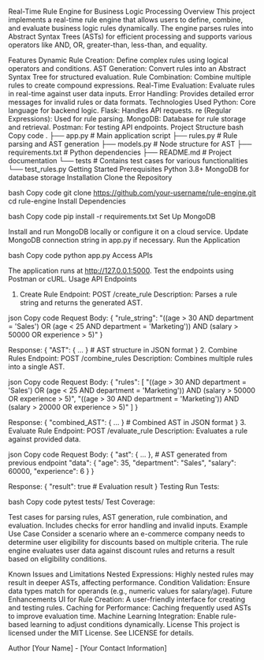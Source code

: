 Real-Time Rule Engine for Business Logic Processing
Overview
This project implements a real-time rule engine that allows users to define, combine, and evaluate business logic rules dynamically. The engine parses rules into Abstract Syntax Trees (ASTs) for efficient processing and supports various operators like AND, OR, greater-than, less-than, and equality.

Features
Dynamic Rule Creation: Define complex rules using logical operators and conditions.
AST Generation: Convert rules into an Abstract Syntax Tree for structured evaluation.
Rule Combination: Combine multiple rules to create compound expressions.
Real-Time Evaluation: Evaluate rules in real-time against user data inputs.
Error Handling: Provides detailed error messages for invalid rules or data formats.
Technologies Used
Python: Core language for backend logic.
Flask: Handles API requests.
re (Regular Expressions): Used for rule parsing.
MongoDB: Database for rule storage and retrieval.
Postman: For testing API endpoints.
Project Structure
bash
Copy code
.
├── app.py                  # Main application script
├── rules.py                # Rule parsing and AST generation
├── models.py               # Node structure for AST
├── requirements.txt        # Python dependencies
├── README.md               # Project documentation
└── tests                   # Contains test cases for various functionalities
    └── test_rules.py
Getting Started
Prerequisites
Python 3.8+
MongoDB for database storage
Installation
Clone the Repository

bash
Copy code
git clone https://github.com/your-username/rule-engine.git
cd rule-engine
Install Dependencies

bash
Copy code
pip install -r requirements.txt
Set Up MongoDB

Install and run MongoDB locally or configure it on a cloud service.
Update MongoDB connection string in app.py if necessary.
Run the Application

bash
Copy code
python app.py
Access APIs

The application runs at http://127.0.0.1:5000.
Test the endpoints using Postman or cURL.
Usage
API Endpoints
1. Create Rule
Endpoint: POST /create_rule
Description: Parses a rule string and returns the generated AST.

json
Copy code
Request Body:
{
    "rule_string": "((age > 30 AND department = 'Sales') OR (age < 25 AND department = 'Marketing')) AND (salary > 50000 OR experience > 5)"
}

Response:
{
    "AST": { ... }  # AST structure in JSON format
}
2. Combine Rules
Endpoint: POST /combine_rules
Description: Combines multiple rules into a single AST.

json
Copy code
Request Body:
{
    "rules": [
        "((age > 30 AND department = 'Sales') OR (age < 25 AND department = 'Marketing')) AND (salary > 50000 OR experience > 5)",
        "((age > 30 AND department = 'Marketing')) AND (salary > 20000 OR experience > 5)"
    ]
}

Response:
{
    "combined_AST": { ... }  # Combined AST in JSON format
}
3. Evaluate Rule
Endpoint: POST /evaluate_rule
Description: Evaluates a rule against provided data.

json
Copy code
Request Body:
{
    "ast": { ... },  # AST generated from previous endpoint
    "data": {
        "age": 35,
        "department": "Sales",
        "salary": 60000,
        "experience": 6
    }
}

Response:
{
    "result": true  # Evaluation result
}
Testing
Run Tests:

bash
Copy code
pytest tests/
Test Coverage:

Test cases for parsing rules, AST generation, rule combination, and evaluation.
Includes checks for error handling and invalid inputs.
Example Use Case
Consider a scenario where an e-commerce company needs to determine user eligibility for discounts based on multiple criteria. The rule engine evaluates user data against discount rules and returns a result based on eligibility conditions.

Known Issues and Limitations
Nested Expressions: Highly nested rules may result in deeper ASTs, affecting performance.
Condition Validation: Ensure data types match for operands (e.g., numeric values for salary/age).
Future Enhancements
UI for Rule Creation: A user-friendly interface for creating and testing rules.
Caching for Performance: Caching frequently used ASTs to improve evaluation time.
Machine Learning Integration: Enable rule-based learning to adjust conditions dynamically.
License
This project is licensed under the MIT License. See LICENSE for details.

Author
[Your Name] - [Your Contact Information]
